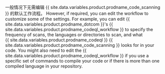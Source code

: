 一般情况下无需编辑 {{ site.data.variables.product.prodname_code_scanning }} 的默认工作流程。 However, if required, you can edit the workflow to customize some of the settings. For example, you can edit {{ site.data.variables.product.prodname_dotcom }}'s {{ site.data.variables.product.prodname_codeql_workflow }} to specify the frequency of scans, the languages or directories to scan, and what {{ site.data.variables.product.prodname_codeql }} {{ site.data.variables.product.prodname_code_scanning }} looks for in your code. You might also need to edit the {{ site.data.variables.product.prodname_codeql_workflow }} if you use a specific set of commands to compile your code or if there is more than one compiled language in your repository.

